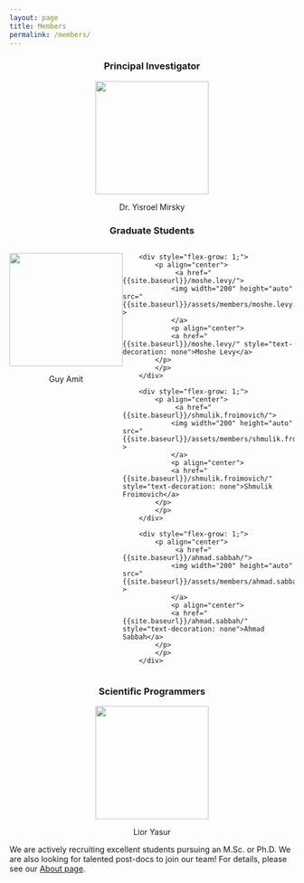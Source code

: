 ```yaml
---
layout: page
title: Members
permalink: /members/
---
```


<center> <h3>Principal Investigator</h3> </center>

<p align="center">   <a href="{{site.baseurl}}/yisroel.mirsky/">
<img width="200" height="auto" src="{{site.baseurl}}/assets/members/yisroel.mirsky.png"> 
</a><p align="center">
    <a href="{{site.baseurl}}/yisroel.mirsky/"
       style="text-decoration: none"> Dr. Yisroel Mirsky </a></p> </p> 
<center> <h3>Graduate Students</h3> </center>

<div class="container" style="display: flex;">
        <div style="flex-grow: 1;">
            <p align="center"> 
                 <a href="{{site.baseurl}}/guy.amit/">
                <img width="200" height="auto" src="{{site.baseurl}}/assets/members/guy.amit.png" > 
                </a>
				<p align="center"> 
                <a href="{{site.baseurl}}/guy.amit/" style="text-decoration: none">Guy Amit</a>
            </p>
			</p>
        </div>


        <div style="flex-grow: 1;">
            <p align="center"> 
                 <a href="{{site.baseurl}}/moshe.levy/">
                <img width="200" height="auto" src="{{site.baseurl}}/assets/members/moshe.levy.jpg" > 
                </a>
    			<p align="center"> 
                <a href="{{site.baseurl}}/moshe.levy/" style="text-decoration: none">Moshe Levy</a>
            </p>
    		</p>
        </div>
    
        <div style="flex-grow: 1;">
            <p align="center"> 
                 <a href="{{site.baseurl}}/shmulik.froimovich/">
                <img width="200" height="auto" src="{{site.baseurl}}/assets/members/shmulik.froimovich.jpg" > 
                </a>
    			<p align="center"> 
                <a href="{{site.baseurl}}/shmulik.froimovich/" style="text-decoration: none">Shmulik Froimovich</a>
            </p>
    		</p>
        </div>
    
        <div style="flex-grow: 1;">
            <p align="center"> 
                 <a href="{{site.baseurl}}/ahmad.sabbah/">
                <img width="200" height="auto" src="{{site.baseurl}}/assets/members/ahmad.sabbah.jpeg" > 
                </a>
    			<p align="center"> 
                <a href="{{site.baseurl}}/ahmad.sabbah/" style="text-decoration: none">Ahmad Sabbah</a>
            </p>
    		</p>
        </div>
</div>

<center> <h3>Scientific Programmers</h3> </center>

<p align="center">   <a href="{{site.baseurl}}/lior.yasur/">
<img width="200" height="auto" src="{{site.baseurl}}/assets/members/lior.yasur.png"> 
</a><p align="center">
    <a href="{{site.baseurl}}/lior.yasur/"
       style="text-decoration: none"> Lior Yasur </a></p> </p> 

We are actively recruiting excellent students pursuing  an M.Sc. or Ph.D. We are also looking for talented post-docs to join our team! For details, please see our [About page]({{site.baseurl}}/about).

